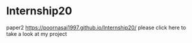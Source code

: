 # Internship20
paper2
https://poornasai1997.github.io/Internship20/  please click here to take a look at my project
